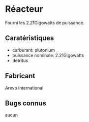 # Réacteur

Fourni les 2.21Gigowatts de puissance.

## Caratéristiques

- carburant: plutonium
- puissance nominale: 2.21Gigowatts
- detritus

## Fabricant

Arevo international

## Bugs connus

aucun
